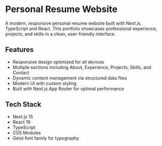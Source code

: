 # Personal Resume Website

A modern, responsive personal resume website built with Next.js, TypeScript and React. This portfolio showcases professional experience, projects, and skills in a clean, user-friendly interface.

## Features
- Responsive design optimized for all devices
- Multiple sections including About, Experience, Projects, Skills, and Contact
- Dynamic content management via structured data files
- Modern UI with custom styling
- Built with Next.js App Router for optimal performance

## Tech Stack
- Next.js 15
- React 19
- TypeScript
- CSS Modules
- Geist font family for typography

